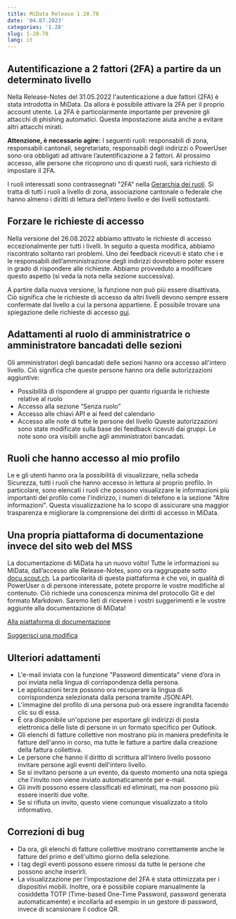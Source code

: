 ```yaml
---
title: MiData Release 1.28.78
date: '04.07.2023'
categories: '1.28'
slug: 1-28-78
lang: it
---
```


## Autentificazione a 2 fattori (2FA) a partire da un determinato livello
Nella Release-Notes del 31.05.2022 l'autenticazione a due fattori (2FA) è stata introdotta in MiData. Da allora è possibile attivare la 2FA per il proprio account utente. La 2FA è particolarmente importante per prevenire gli attacchi di phishing automatici. Questa impostazione aiuta anche a evitare altri attacchi mirati.

**Attenzione, è necessario agire:** I seguenti ruoli: responsabili di zona, responsabili cantonali, segretariato, responsabili degli indirizzi o PowerUser sono ora obbligati ad attivare l’autentificazione a 2 fattori. Al prossimo accesso, alle persone che ricoprono uno di questi ruoli, sarà richiesto di impostare il 2FA.

I ruoli interessati sono contrassegnati "2FA" nella [Gerarchia dei ruoli](https://github.com/hitobito/hitobito_pbs#pfadi-organization-hierarchy). Si tratta di tutti i ruoli a livello di zona, associazione cantonale o federale che hanno almeno i diritti di lettura dell’intero livello e dei livelli sottostanti.

## Forzare le richieste di accesso
Nella versione del 26.08.2022 abbiamo attivato le richieste di accesso eccezionalmente per tutti i livelli. In seguito a questa modifica, abbiamo riscontrato soltanto rari problemi. Uno dei feedback ricevuti è stato che i e le responsabili dell’amministrazione degli indirizzi dovrebbero poter essere in grado di rispondere alle richieste. Abbiamo provveduto a modificare questo aspetto (si veda la nota nella sezione successiva).

A partire dalla nuova versione, la funzione non può più essere disattivata. Ciò significa che le richieste di accesso da altri livelli devono sempre essere confermate dal livello a cui la persona appartiene. È possibile trovare una spiegazione delle richieste di accesso [qui](https://hitobito.readthedocs.io/it/latest/access_concept.html).

## Adattamenti al ruolo di amministratrice o amministratore bancadati delle sezioni
Gli amministratori degli bancadati delle sezioni hanno ora accesso all'intero livello. Ciò significa che queste persone hanno ora delle autorizzazioni aggiuntive:

- Possibilità di rispondere al gruppo per quanto riguarda le richieste relative al ruolo
- Accesso alla sezione “Senza ruolo”
- Accesso alle chiavi API e ai feed del calendario
- Accesso alle note di tutte le persone del livello
Queste autorizzazioni sono state modificate sulla base dei feedback ricevuti dai gruppi. Le note sono ora visibili anche agli amministratori bancadati.

## Ruoli che hanno accesso al mio profilo
Le e gli utenti hanno ora la possibilità di visualizzare, nella scheda Sicurezza, tutti i ruoli che hanno accesso in lettura al proprio profilo. In particolare, sono elencati i ruoli che possono visualizzare le informazioni più importanti del profilo come l'indirizzo, i numeri di telefono e la sezione "Altre informazioni". Questa visualizzazione ha lo scopo di assicurare una maggior trasparenza e migliorare la comprensione dei diritti di accesso in MiData.

## Una propria piattaforma di documentazione invece del sito web del MSS
La documentazione di MiData ha un nuovo volto! Tutte le informazioni su MiData, dall’accesso alle Release-Notes, sono ora raggruppate sotto [docu.scout.ch](https://docu.scout.ch). La particolarità di questa piattaforma è che voi, in qualità di PowerUser o di persone interessate, potete proporre le vostre modifiche al contenuto. Ciò richiede una conoscenza minima del protocollo Git e del formato Markdown. Saremo lieti di ricevere i vostri suggerimenti e le vostre aggiunte alla documentazione di MiData!

[Alla piattaforma di documentazione](https://docu.scout.ch)

[Suggerisci una modifica](https://github.com/scout-ch/docu/blob/master/CONTRIBUTING.md)

## Ulteriori adattamenti
- L'e-mail inviata con la funzione "Password dimenticata" viene d’ora in poi inviata nella lingua di corrispondenza della persona.
- Le applicazioni terze possono ora recuperare la lingua di corrispondenza selezionata dalla persona tramite JSON:API.
- L'immagine del profilo di una persona può ora essere ingrandita facendo clic su di essa.
- È ora disponibile un'opzione per esportare gli indirizzi di posta elettronica delle liste di persone in un formato specifico per Outlook.
- Gli elenchi di fatture collettive non mostrano più in maniera predefinita le fatture dell'anno in corso, ma tutte le fatture a partire dalla creazione della fattura collettiva.
- Le persone che hanno il diritto di scrittura all'intero livello possono invitare persone agli eventi dell'intero livello.
- Se si invitano persone a un evento, da questo momento una nota spiega che l'invito non viene inviato automaticamente per e-mail.
- Gli inviti possono essere classificati ed eliminati, ma non possono più essere inseriti due volte.
- Se si rifiuta un invito, questo viene comunque visualizzato a titolo informativo.

## Correzioni di bug
- Da ora, gli elenchi di fatture collettive mostrano correttamente anche le fatture del primo e dell'ultimo giorno della selezione.
- I tag degli eventi possono essere rimossi da tutte le persone che possono anche inserirli.
- La visualizzazione per l'impostazione del 2FA è stata ottimizzata per i dispositivi mobili. Inoltre, ora è possibile copiare manualmente la cosiddetta TOTP (Time-based One-Time Password, password generata automaticamente) e incollarla ad esempio in un gestore di password, invece di scansionare il codice QR. 
